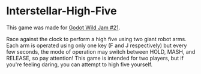# Interstellar-High-Five
This game was made for [Godot Wild Jam #21](https://itch.io/jam/godot-wild-jam-21/rate/646933).

Race against the clock to perform a high five using two giant robot arms. Each arm is operated using only one key (F and J respectively) but every few seconds, the mode of operation may switch between HOLD, MASH, and RELEASE, so pay attention! This game is intended for two players, but if you're feeling daring, you can attempt to high five yourself.

